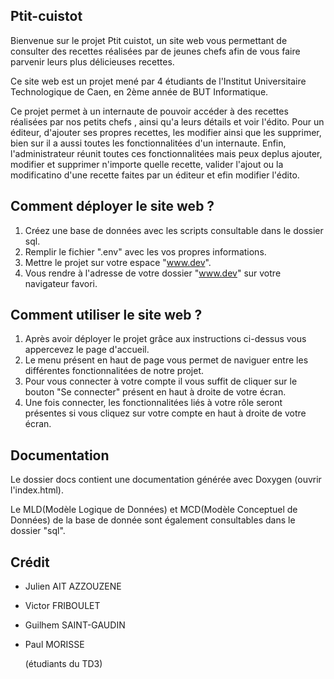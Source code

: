## Ptit-cuistot
Bienvenue sur le projet Ptit cuistot, un site web vous permettant de consulter des recettes réalisées par de jeunes chefs afin de vous faire parvenir leurs plus délicieuses recettes.

Ce site web est un projet mené par 4 étudiants de l'Institut Universitaire Technologique de Caen, en 2ème année de BUT Informatique.

Ce projet permet à un internaute de pouvoir accéder à des recettes réalisées par nos petits chefs , ainsi qu'a leurs détails et voir l'édito. Pour un éditeur, d'ajouter ses propres recettes, les modifier ainsi que les supprimer, bien sur il a aussi toutes les fonctionnalitées d'un internaute. Enfin, l'administrateur réunit toutes ces fonctionnalitées mais peux deplus ajouter, modifier et supprimer n'importe quelle recette, valider l'ajout ou la modificatino d'une recette faites par un éditeur et efin modifier l'édito.

## Comment déployer le site web ?
  1) Créez une base de données avec les scripts consultable dans le dossier sql.
  2) Remplir le fichier ".env" avec les vos propres informations.
  3) Mettre le projet sur votre espace "www.dev".
  4) Vous rendre à l'adresse de votre dossier "www.dev" sur votre navigateur favori.

## Comment utiliser le site web ?
  1. Après avoir déployer le projet grâce aux instructions ci-dessus vous appercevez le page d'accueil.
  2. Le menu présent en haut de page vous permet de naviguer entre les différentes fonctionnalitées de notre projet.
  3. Pour vous connecter à votre compte il vous suffit de cliquer sur le bouton "Se connecter" présent en haut à droite de votre écran.
  4. Une fois connecter, les fonctionnalitées liés à votre rôle seront présentes si vous cliquez sur votre compte en haut à droite de votre écran.

## Documentation
  Le dossier docs contient une documentation générée avec Doxygen (ouvrir l'index.html).

  Le MLD(Modèle Logique de Données) et MCD(Modèle Conceptuel de Données) de la base de donnée sont également consultables dans le dossier "sql".

## Crédit
- Julien AIT AZZOUZENE
- Victor FRIBOULET
- Guilhem SAINT-GAUDIN
- Paul MORISSE
  
  (étudiants du TD3)
